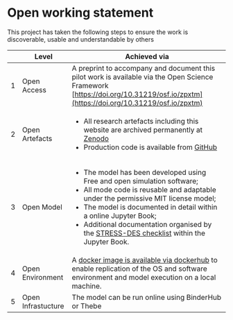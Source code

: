# Open working statement

This project has taken the following steps to ensure the work is discoverable, usable and understandable by others

|   | **Level**          | **Achieved via**                                                                                                                                                                                                                                                                                                 |
|---|--------------------|------------------------------------------------------------------------------------------------------------------------------------------------------------------------------------------------------------------------------------------------------------------------------------------------------------------|
| 1 | Open Access        | A preprint to accompany and document this pilot work is available via the Open Science Framework [https://doi.org/10.31219/osf.io/zpxtm](https://doi.org/10.31219/osf.io/zpxtm)                                                                                                                                                                                                                  |
| 2 | Open Artefacts     | <ul><li>All research artefacts including this website are archived permanently at [Zenodo](https://doi.org/10.5281/zenodo.6497477)</li><li>Production code is available from [GitHub](https://github.com/TomMonks/treatment-centre-sim)</li></ul>                                                                                                                                                                                      |
| 3 | Open Model         | <ul><li>The model has been developed using Free and open simulation software;</li> <li>All mode code is reusable and adaptable under the permissive MIT license model;</li><li>The model is documented in detail within a online Jupyter Book;</li><li>Additional documentation organised by the [STRESS-DES checklist](../03_stress/01_objectives.md) within the Jupyter Book.</li></ul> |
| 4 | Open Environment   | A [docker image is available via dockerhub](https://hub.docker.com/r/tommonks01/treat_sim) to enable replication of the OS and software environment and model execution on a local machine.                                                                                                                                                                       |
| 5 | Open Infrastucture | The model can be run online using BinderHub or Thebe                                                                                                                                                                                                                                                             |